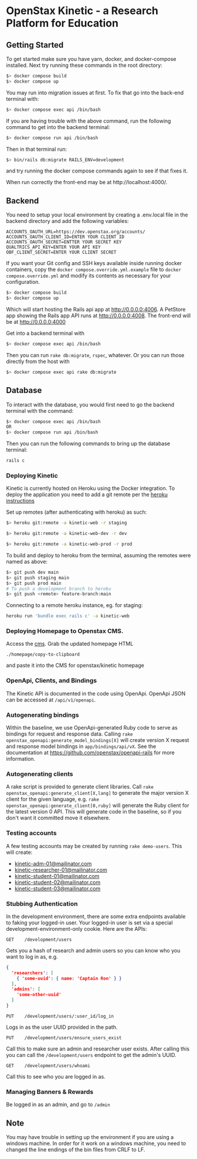 # OpenStax Kinetic  - a Research Platform for Education

## Getting Started

To get started make sure you have yarn, docker, and docker-compose installed. Next try running these commands in the root directory:  

```bash
$> docker compose build
$> docker compose up
```
You may run into migration issues at first. To fix that go into the back-end terminal with:

```bash
$> docker compose exec api /bin/bash
```

If you are having trouble with the above command, run the following command to get into the backend terminal:

```bash
$> docker compose run api /bin/bash
```

Then in that terminal run:

```bash
$> bin/rails db:migrate RAILS_ENV=development
```

and try running the docker compose commands again to see if that fixes it.

When run correctly the front-end may be at http://localhost:4000/.

## Backend

You need to setup your local environment by creating a .env.local file in the backend directory and add the following variables:

```
ACCOUNTS_OAUTH_URL=https://dev.openstax.org/accounts/
ACCOUNTS_OAUTH_CLIENT_ID=ENTER YOUR CLIENT ID
ACCOUNTS_OAUTH_SECRET=ENTTER YOUR SECRET KEY
QUALTRICS_API_KEY=ENTER YOUR API KEY
OBF_CLIENT_SECRET=ENTER YOUR CLIENT SECRET
```

If you want your Git config and SSH keys available inside running docker containers,
copy the `docker compose.override.yml.example` file to `docker compose.override.yml` and
modify its contents as necessary for your configuration.

```bash
$> docker compose build
$> docker compose up
```

Which will start hosting the Rails api app at http://0.0.0.0:4006.  A PetStore app showing the Rails app API runs at http://0.0.0.0:4008.  The front-end will be at http://0.0.0.0:4000

Get into a backend terminal with

```bash
$> docker compose exec api /bin/bash
```

Then you can run `rake db:migrate`, `rspec`, whatever.  Or you can run those directly from the host with

```bash
$> docker compose exec api rake db:migrate
```

## Database

To interact with the database, you would first need to go the backend terminal with the command:

```bash
$> docker compose exec api /bin/bash
OR
$> docker compose run api /bin/bash
```

Then you can run the following commands to bring up the database terminal:

```bash
rails c
```

### Deploying Kinetic

Kinetic is currently hosted on Heroku using the Docker integration.  To deploy the application you need to add a git remote per the [heroku  instructions](https://devcenter.heroku.com/articles/git)

Set up remotes (after authenticating with heroku) as such:
```bash
$> heroku git:remote -a kinetic-web -r staging
```

```bash
$> heroku git:remote -a kinetic-web-dev -r dev
```

```bash
$> heroku git:remote -a kinetic-web-prod -r prod
```

To build and deploy to heroku from the terminal, assuming the remotes were named as above:
```bash
$> git push dev main
$> git push staging main
$> git push prod main
# To push a development branch to heroku
$> git push <remote> feature-branch:main
```

Connecting to a remote heroku instance, eg. for staging:
```bash
heroku run 'bundle exec rails c' -a kinetic-web
```

### Deploying Homepage to Openstax CMS.

Access the [cms](https://openstax.org/admin).
Grab the updated homepage HTML
```
./homepage/copy-to-clipboard
```
and paste it into the CMS for openstax/kinetic homepage

### OpenApi, Clients, and Bindings

The Kinetic API is documented in the code using OpenApi.  OpenApi JSON can be accessed at `/api/v1/openapi`.

### Autogenerating bindings

Within the baseline, we use OpenApi-generated Ruby code to serve as bindings for request and response data.  Calling
`rake openstax_openapi:generate_model_bindings[X]` will create version X request and response model bindings in `app/bindings/api/vX`.
See the documentation at https://github.com/openstax/openapi-rails for more information.

### Autogenerating clients

A rake script is provided to generate client libraries.  Call
`rake openstax_openapi:generate_client[X,lang]` to generate the major version X client for the given language, e.g.
`rake openstax_openapi:generate_client[0,ruby]` will generate the Ruby client for the latest version 0 API.  This
will generate code in the baseline, so if you don't want it committed move it elsewhere.


### Testing accounts

A few testing accounts may be created by running `rake demo-users`.  This will create:
 * kinetic-adm-01@mailinator.com
 * kinetic-researcher-01@mailinator.com
 * kinetic-student-01@mailinator.com
 * kinetic-student-02@mailinator.com
 * kinetic-student-03@mailinator.com

### Stubbing Authentication

In the development environment, there are some extra endpoints available to faking your logged-in user.  Your logged-in user is set via a special development-environment-only cookie.  Here are the APIs:

```GET    /development/users```

Gets you a hash of research and admin users so you can know who you want to log in as, e.g.

```json
{
  'researchers': [
    { 'some-uuid': { name: 'Captain Ron' } }
  ],
  'admins': [
    'some-other-uuid'
  ]
}
```

```PUT    /development/users/:user_id/log_in```

Logs in as the user UUID provided in the path.

```PUT    /development/users/ensure_users_exist```

Call this to make sure an admin and researcher user exists.  After calling this you can call the `/development/users` endpoint to get the admin's UUID.

```GET    /development/users/whoami```

Call this to see who you are logged in as.


### Managing Banners & Rewards

Be logged in as an admin, and go to `/admin`

## Note

You may have trouble in setting up the environment if you are using a windows machine. In order for it work on a windows machine, you need to changed the line endings of the bin files from CRLF to LF. 


